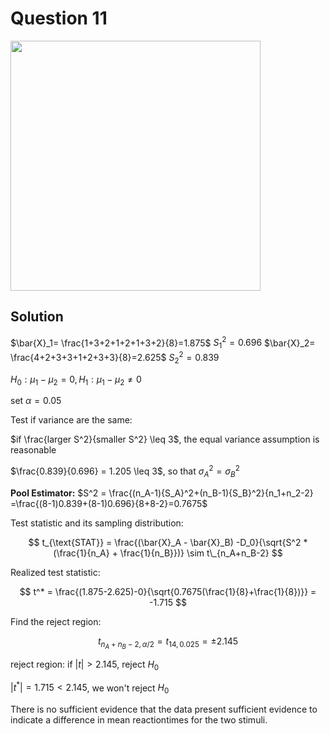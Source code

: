 # Question 11
<img src="https://github.com/user-attachments/assets/f75b2adf-9ac2-4b3e-9df4-3dfb1580633a" width = 400px>

## Solution
$\bar{X}_1= \frac{1+3+2+1+2+1+3+2}{8}=1.875$
${S_1}^2 = 0.696$
$\bar{X}_2= \frac{4+2+3+3+1+2+3+3}{8}=2.625$
${S_2}^2 = 0.839$

$H_0: \mu_1-\mu_2 = 0, H_1: \mu_1-\mu_2 \neq 0$

set $\alpha = 0.05$

Test if variance are the same:

$if \frac{larger S^2}{smaller S^2} \leq 3$, the equal variance assumption is reasonable

$\frac{0.839}{0.696} = 1.205 \leq 3$, so that ${\sigma_A}^2 = {\sigma_B}^2$

**Pool Estimator:**
$S^2 = \frac{(n_A-1){S_A}^2+(n_B-1){S_B}^2}{n_1+n_2-2} =\frac{(8-1)0.839+(8-1)0.696}{8+8-2}=0.7675$

Test statistic and its sampling distribution:

$$
t_{\text{STAT}} = \frac{(\bar{X}_A - \bar{X}_B) -D_0}{\sqrt{S^2 * (\frac{1}{n_A} + \frac{1}{n_B}})} \sim t\_{n_A+n_B-2}
$$

Realized test statistic:

$$
t^* = \frac{(1.875-2.625)-0}{\sqrt{0.7675(\frac{1}{8}+\frac{1}{8})}} = -1.715
$$

Find the reject region:

$$
t_{n_A+n_B-2,\alpha/2} = t_{14,0.025}=\pm 2.145
$$

reject region:
if $|t| > 2.145$, reject $H_0$

$|t^*| = 1.715 < 2.145$, we won't reject $H_0$

There is no sufficient evidence that the data present sufficient evidence to indicate a difference in mean reactiontimes for the two stimuli.
